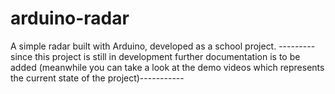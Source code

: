 # arduino-radar
A simple radar built with Arduino, developed as a school project.
---------since this project is still in development 
further documentation is to be added (meanwhile you can take a look at the demo videos which represents the current state of the project)-----------
